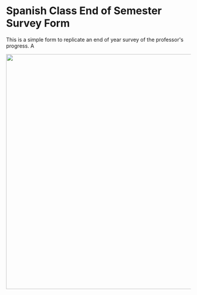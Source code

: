 # Spanish Class End of Semester Survey Form

This is a simple form to replicate an end of year survey of the professor's progress. A

<img src="" width="640"/> 
